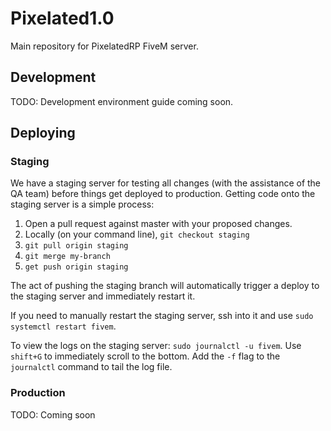 # Pixelated1.0

Main repository for PixelatedRP FiveM server.

## Development

TODO: Development environment guide coming soon.

## Deploying

### Staging
We have a staging server for testing all changes (with the assistance of the QA team) before things get deployed to production. Getting code onto the staging server is a simple process:

1. Open a pull request against master with your proposed changes.
2. Locally (on your command line), `git checkout staging`
3. `git pull origin staging`
4. `git merge my-branch`
5. `get push origin staging`

The act of pushing the staging branch will automatically trigger a deploy to the staging server and immediately restart it.

If you need to manually restart the staging server, ssh into it and use `sudo systemctl restart fivem`.

To view the logs on the staging server: `sudo journalctl -u fivem`.  Use `shift+G` to immediately scroll to the bottom.  Add the `-f` flag to the `journalctl` command to tail the log file.

### Production

TODO: Coming soon
